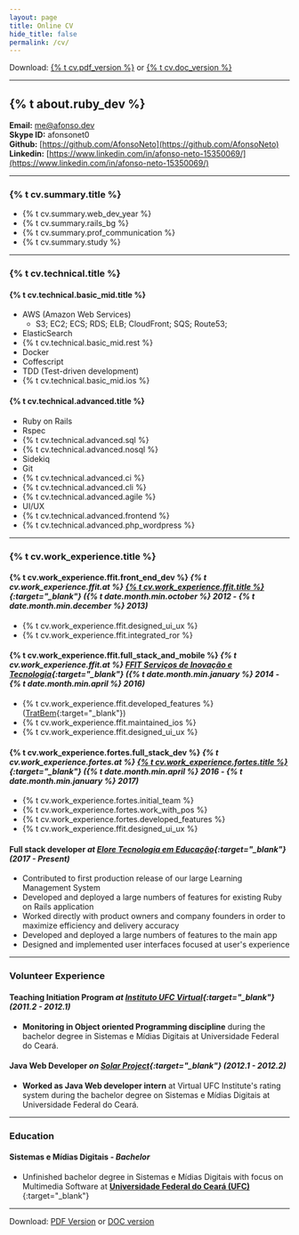 ```yaml
---
layout: page
title: Online CV
hide_title: false
permalink: /cv/
---
```


Download: [{% t cv.pdf_version %}][cv-pdf] or [{% t cv.doc_version %}][cv-doc]

----

## {% t about.ruby_dev %}
**Email:** [me@afonso.dev](mailto:me@afonso.dev)  
**Skype ID:** afonsonet0  
**Github:** [https://github.com/AfonsoNeto](https://github.com/AfonsoNeto)  
**Linkedin:** [https://www.linkedin.com/in/afonso-neto-15350069/](https://www.linkedin.com/in/afonso-neto-15350069/)  

----

### {% t cv.summary.title %}

* {% t cv.summary.web_dev_year       %}
* {% t cv.summary.rails_bg           %}
* {% t cv.summary.prof_communication %}
* {% t cv.summary.study              %}

----

### {% t cv.technical.title %}

#### {% t cv.technical.basic_mid.title %}
  * AWS (Amazon Web Services)
    * S3; EC2; ECS; RDS; ELB; CloudFront; SQS; Route53;
  * ElasticSearch
  * {% t cv.technical.basic_mid.rest %}
  * Docker
  * Coffescript
  * TDD (Test-driven development)
  * {% t cv.technical.basic_mid.ios %}

#### {% t cv.technical.advanced.title %}
  * Ruby on Rails
  * Rspec
  * {% t cv.technical.advanced.sql %}
  * {% t cv.technical.advanced.nosql %}
  * Sidekiq
  * Git
  * {% t cv.technical.advanced.ci %}
  * {% t cv.technical.advanced.cli %}
  * {% t cv.technical.advanced.agile %}
  * UI/UX
  * {% t cv.technical.advanced.frontend %}
  * {% t cv.technical.advanced.php_wordpress %}

----

### {% t cv.work_experience.title %}

#### {% t cv.work_experience.ffit.front_end_dev %} *{% t cv.work_experience.ffit.at %} [{% t cv.work_experience.ffit.title %}][ffit-linkedin]{:target="_blank"} ({% t date.month.min.october %} 2012 - {% t date.month.min.december %} 2013)*
  * {% t cv.work_experience.ffit.designed_ui_ux %}
  * {% t cv.work_experience.ffit.integrated_ror %}

#### {% t cv.work_experience.ffit.full_stack_and_mobile %} *{% t cv.work_experience.ffit.at %} [FFIT Serviços de Inovação e Tecnologia][ffit-linkedin]{:target="_blank"} ({% t date.month.min.january %} 2014 - {% t date.month.min.april %} 2016)*
  * {% t cv.work_experience.ffit.developed_features %} ([TratBem](http://tratbem.com/){:target="_blank"})
  * {% t cv.work_experience.ffit.maintained_ios %}
  * {% t cv.work_experience.ffit.designed_ui_ux %}

#### {% t cv.work_experience.fortes.full_stack_dev %} *{% t cv.work_experience.fortes.at %} [{% t cv.work_experience.fortes.title %}][fortes]{:target="_blank"} ({% t date.month.min.april %} 2016 - {% t date.month.min.january %} 2017)*
  * {% t cv.work_experience.fortes.initial_team %}
  * {% t cv.work_experience.fortes.work_with_pos %}
  * {% t cv.work_experience.fortes.developed_features %}
  * {% t cv.work_experience.ffit.designed_ui_ux %}

#### Full stack developer *at [Elore Tecnologia em Educação][elore]{:target="_blank"} (2017 - Present)*
  * Contributed to first production release of our large Learning Management System
  * Developed and deployed a large numbers of features for existing Ruby on Rails application
  * Worked directly with product owners and company founders in order to maximize efficiency and delivery accuracy
  * Developed and deployed a large numbers of features to the main app
  * Designed and implemented user interfaces focused at user's experience

----

### Volunteer Experience

#### Teaching Initiation Program *at [Instituto UFC Virtual][ufc-virtual]{:target="_blank"} (2011.2 - 2012.1)*
  * **Monitoring in Object oriented Programming discipline** during the bachelor degree in Sistemas e Mídias Digitais at Universidade Federal do Ceará.

#### Java Web Developer *on [Solar Project][solar]{:target="_blank"} (2012.1 - 2012.2)*
  * **Worked as Java Web developer intern** at Virtual UFC Institute's rating system during the bachelor degree on Sistemas e Mídias Digitais at Universidade Federal do Ceará.

----

### Education

#### Sistemas e Mídias Digitais *- Bachelor*
  * Unfinished bachelor degree in Sistemas e Mídias Digitais with focus on Multimedia Software at [**Universidade Federal do Ceará (UFC)**](http://www.smd.ufc.br/pt/sobre-o-curso/){:target="_blank"}

----

Download: [PDF Version][cv-pdf] or [DOC version][cv-doc]

[elore]: https://www.elore.com.br
[solar]: http://solar.virtual.ufc.br/
[fortes]: http://fortestecnologia.com.br
[cv-pdf]: /assets/docs/resume.pdf
[cv-doc]: /assets/docs/resume.docx
[ufc-virtual]: http://portal.virtual.ufc.br/
[ffit-linkedin]: https://www.linkedin.com/company/ffittecnologia